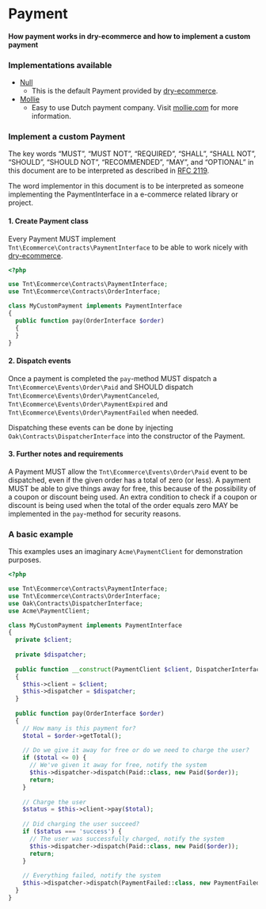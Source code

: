 # Payment
#### How payment works in dry-ecommerce and how to implement a custom payment

### Implementations available
* [Null](https://github.com/reinvanoyen/dry-ecommerce/blob/master/src/Payment/NullPayment.php)
  * This is the default Payment provided by [dry-ecommerce](https://github.com/reinvanoyen/dry-ecommerce).
* [Mollie](https://github.com/reinvanoyen/dry-mollie)
  * Easy to use Dutch payment company. Visit [mollie.com](https://www.mollie.com) for more information.

### Implement a custom Payment

The key words “MUST”, “MUST NOT”, “REQUIRED”, “SHALL”, “SHALL NOT”, “SHOULD”, “SHOULD NOT”, “RECOMMENDED”, “MAY”, 
and “OPTIONAL” in this document are to be interpreted as described in [RFC 2119](https://tools.ietf.org/html/rfc2119).

The word implementor in this document is to be interpreted as someone implementing the PaymentInterface in a e-commerce related library or project.

#### 1. Create Payment class 

Every Payment MUST implement `Tnt\Ecommerce\Contracts\PaymentInterface` to be able to work nicely with [dry-ecommerce](https://github.com/reinvanoyen/dry-ecommerce).

```php
<?php

use Tnt\Ecommerce\Contracts\PaymentInterface;
use Tnt\Ecommerce\Contracts\OrderInterface;

class MyCustomPayment implements PaymentInterface
{
  public function pay(OrderInterface $order)
  {
  }
}
```

#### 2. Dispatch events

Once a payment is completed the `pay`-method MUST dispatch a `Tnt\Ecommerce\Events\Order\Paid` and SHOULD dispatch `Tnt\Ecommerce\Events\Order\PaymentCanceled`, `Tnt\Ecommerce\Events\Order\PaymentExpired` and `Tnt\Ecommerce\Events\Order\PaymentFailed` when needed.

Dispatching these events can be done by injecting `Oak\Contracts\DispatcherInterface` into the constructor of the Payment.

#### 3. Further notes and requirements

A Payment MUST allow the `Tnt\Ecommerce\Events\Order\Paid` event to be dispatched, even if the given order has a total of zero (or less). A payment MUST be able to give things away for free, this because of the possibility of a coupon or discount being used. An extra condition to check if a coupon or discount is being used when the total of the order equals zero MAY be implemented in the `pay`-method for security reasons.

### A basic example

This examples uses an imaginary `Acme\PaymentClient` for demonstration purposes.

```php
<?php

use Tnt\Ecommerce\Contracts\PaymentInterface;
use Tnt\Ecommerce\Contracts\OrderInterface;
use Oak\Contracts\DispatcherInterface;
use Acme\PaymentClient;

class MyCustomPayment implements PaymentInterface
{
  private $client;
  
  private $dispatcher;
  
  public function __construct(PaymentClient $client, DispatcherInterface $dispatcher)
  {
    $this->client = $client;
    $this->dispatcher = $dispatcher;
  }
  
  public function pay(OrderInterface $order)
  {
    // How many is this payment for?
    $total = $order->getTotal();
    
    // Do we give it away for free or do we need to charge the user?
    if ($total <= 0) {
      // We've given it away for free, notify the system
      $this->dispatcher->dispatch(Paid::class, new Paid($order));
      return;
    }
    
    // Charge the user
    $status = $this->client->pay($total);
    
    // Did charging the user succeed?
    if ($status === 'success') {
      // The user was successfully charged, notify the system
      $this->dispatcher->dispatch(Paid::class, new Paid($order));
      return;
    }
    
    // Everything failed, notify the system
    $this->dispatcher->dispatch(PaymentFailed::class, new PaymentFailed($order));
  }
}
```
